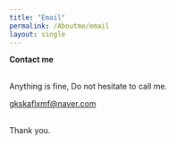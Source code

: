 ```yaml
---
title: "Email"
permalink: /Aboutme/email
layout: single
---
```


**Contact me**<br><br>

Anything is fine, Do not hesitate to call me.

[gkskaflxmf@naver.com](gkskaflxmf@naver.com)<br><br>

Thank you.
